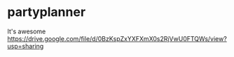 # partyplanner
It's awesome
https://drive.google.com/file/d/0BzKspZxYXFXmX0s2RjVwU0FTQWs/view?usp=sharing
